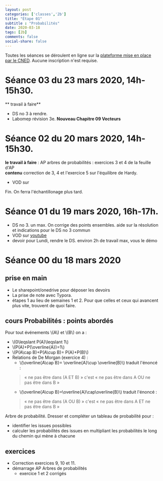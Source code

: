 ```yaml
---
layout: post 
categories: ['classes','2b']
title: "Étape 01"
subtitle : "Probabilités"
date: 2020-03-18
tags: [2b]
comments: false
social-share: false
---
```

Toutes les séances se déroulent en ligne sur la [plateforme mise en place par le CNED](https://eu.bbcollab.com/guest/440d3eb8417a4beca73b2be705cbd574). Aucune inscription n'est requise.

# Séance 03 du 23 mars 2020, 14h-15h30.
** travail à faire** 
- DS no 3 à rendre.  
- Labomep révision 3e.
**Nouveau Chapitre 09 Vecteurs**

# Séance 02 du 20 mars 2020, 14h-15h30.
**le travail à faire** :  AP arbres de probabilités : exercices 3 et 4 de la feuille d'AP  
**contenu** correction de 3, 4 et l'exercice 5 sur l'équilibre de Hardy.
- VOD sur [<i class="fab fa-youtube"></i>](https://youtu.be/XuUcF9Nxx00)

Fin. On ferra l'échantillonage plus tard.


# Séance 01 du 19 mars 2020, 16h-17h.
- DS no 3. un max. On corrige des points ensembles.
aide sur la résolution et indications pour le DS no 3 commun
- VOD sur [youtube](https://youtu.be/s434Q1KAwBM)
- devoir pour Lundi, rendre le DS. environ 2h de travail max, vous le démo
 
# Séance 00 du 18 mars 2020

## prise en main
- Le sharepoint/onedrive pour déposer les devoirs
- La prise de note avec Typora.
- étapes 1 au lieu de semaines 1 et 2. Pour que celles et ceux qui avancent plus vite, trouvent de quoi faire.


## cours Probabilités : points abordés
Pour tout événements \\(A\\)  et \\(B\\) on a :
-   \\(0\leqslant P(A)\leqslant 1\\)
-   \\(P(A)+P(\overline{A})=1\\)
-   \\(P(A\cap B)+P(A\cup B)= P(A)+P(B)\\)
-   Relations de De Morgan (exercice 4) :
    -   \\(\overline{A\cap B}= \overline{A}\cup \overline{B}\\) traduit l'énoncé :  
	> &laquo;	ne pas être dans (A ET B) &raquo;	c'est &laquo;	ne pas être dans A OU ne pas être dans B &raquo;
    -   \\(\overline{A\cup B}=\overline{A}\cap\overline{B}\\)  traduit l'énoncé : 
	> &laquo;	ne pas être dans (A OU B) &raquo; c'est &laquo;	 ne pas être dans A ET ne pas être dans B &raquo;

Arbre de probabilité. Dresser et compléter un tableau de probabilité pour :
-   identifier les issues possibles
-   calculer les probabilités des issues en multipliant les probabilités le long du chemin qui mène à chacune

## exercices
- Correction exercices 9, 10 et 11.
- démarrage AP Arbres de probabilités
	- exercice 1 et 2 corrigés 




